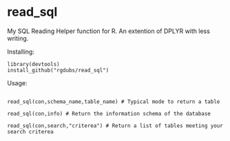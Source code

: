 # read_sql


My SQL Reading Helper function for R. An extention of DPLYR with less writing.

Installing:
```
library(devtools)
install_github("rgdubs/read_sql")
```

Usage: 
```

read_sql(con,schema_name,table_name) # Typical mode to return a table

read_sql(con,info) # Return the information schema of the database

read_sql(con,search,"criterea") # Return a list of tables meeting your search criterea

```